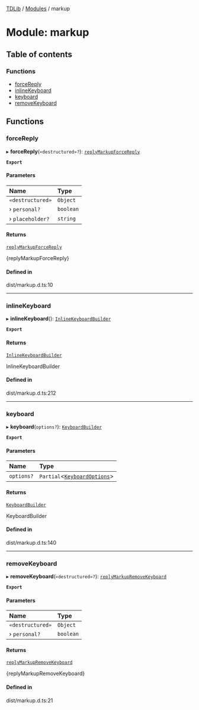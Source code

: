 [TDLib](../README.md) / [Modules](../modules.md) / markup

# Module: markup

## Table of contents

### Functions

- [forceReply](markup.md#forcereply)
- [inlineKeyboard](markup.md#inlinekeyboard)
- [keyboard](markup.md#keyboard)
- [removeKeyboard](markup.md#removekeyboard)

## Functions

### forceReply

▸ **forceReply**(`«destructured»?`): [`replyMarkupForceReply`](index.types.default.md#replymarkupforcereply)

**`Export`**

#### Parameters

| Name | Type |
| :------ | :------ |
| `«destructured»` | `Object` |
| › `personal?` | `boolean` |
| › `placeholder?` | `string` |

#### Returns

[`replyMarkupForceReply`](index.types.default.md#replymarkupforcereply)

{replyMarkupForceReply}

#### Defined in

dist/markup.d.ts:10

___

### inlineKeyboard

▸ **inlineKeyboard**(): [`InlineKeyboardBuilder`](../classes/index._internal_.InlineKeyboardBuilder.md)

**`Export`**

#### Returns

[`InlineKeyboardBuilder`](../classes/index._internal_.InlineKeyboardBuilder.md)

InlineKeyboardBuilder

#### Defined in

dist/markup.d.ts:212

___

### keyboard

▸ **keyboard**(`options?`): [`KeyboardBuilder`](../classes/index._internal_.KeyboardBuilder.md)

**`Export`**

#### Parameters

| Name | Type |
| :------ | :------ |
| `options?` | `Partial`<[`KeyboardOptions`](index._internal_.md#keyboardoptions)\> |

#### Returns

[`KeyboardBuilder`](../classes/index._internal_.KeyboardBuilder.md)

KeyboardBuilder

#### Defined in

dist/markup.d.ts:140

___

### removeKeyboard

▸ **removeKeyboard**(`«destructured»?`): [`replyMarkupRemoveKeyboard`](index.types.default.md#replymarkupremovekeyboard)

**`Export`**

#### Parameters

| Name | Type |
| :------ | :------ |
| `«destructured»` | `Object` |
| › `personal?` | `boolean` |

#### Returns

[`replyMarkupRemoveKeyboard`](index.types.default.md#replymarkupremovekeyboard)

{replyMarkupRemoveKeyboard}

#### Defined in

dist/markup.d.ts:21

